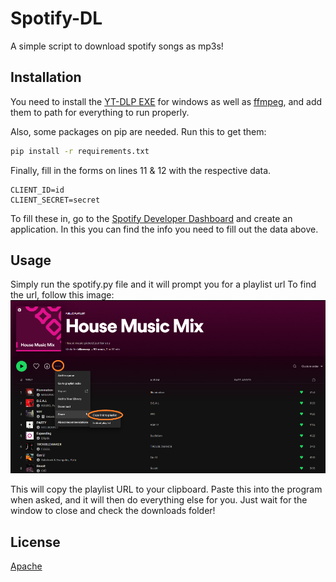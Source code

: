 # Spotify-DL

A simple script to download spotify songs as mp3s!

## Installation

You need to install the [YT-DLP EXE](https://github.com/yt-dlp/yt-dlp/releases/latest/download/yt-dlp.exe) for windows as well as [ffmpeg](https://ffmpeg.org/download.html), and add them to path for everything to run properly.

Also, some packages on pip are needed. Run this to get them:
```bat
pip install -r requirements.txt
```
Finally, fill in the forms on lines 11 & 12 with the respective data.
```
CLIENT_ID=id
CLIENT_SECRET=secret
```
To fill these in, go to the [Spotify Developer Dashboard](https://developer.spotify.com/dashboard/) and create an application. In this you can find the info you need to fill out the data above.
## Usage

Simply run the spotify.py file and it will prompt you for a playlist url 
To find the url, follow this image:
![Url example](/examples/share.png)

This will copy the playlist URL to your clipboard. Paste this into the program when asked, and it will then do everything else for you. Just wait for the window to close and check the downloads folder!





## License
[Apache](https://www.apache.org/licenses/LICENSE-2.0)
